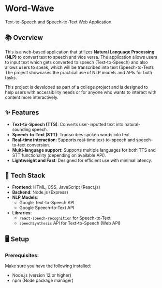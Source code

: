# Word-Wave
Text-to-Speech and Speech-to-Text Web Application

## 📚 Overview
This is a web-based application that utilizes **Natural Language Processing (NLP)** to convert text to speech and vice versa. The application allows users to input text which gets converted to speech (Text-to-Speech) and also allows users to speak, which will be transcribed into text (Speech-to-Text). The project showcases the practical use of NLP models and APIs for both tasks.

This project is developed as part of a college project and is designed to help users with accessibility needs or for anyone who wants to interact with content more interactively.

## ✨ Features
- **Text-to-Speech (TTS)**: Converts user-inputted text into natural-sounding speech.
- **Speech-to-Text (STT)**: Transcribes spoken words into text.
- **Real-time interaction**: Supports real-time text-to-speech and speech-to-text conversion.
- **Multi-language support**: Supports multiple languages for both TTS and STT functionality (depending on available API).
- **Lightweight and Fast**: Designed for efficient use with minimal latency.

## 🔧 Tech Stack
- **Frontend**: HTML, CSS, JavaScript (React.js)
- **Backend**: Node.js (Express)
- **NLP Models**: 
    - Google Text-to-Speech API
    - Google Speech-to-Text API
- **Libraries**:
    - `react-speech-recognition` for Speech-to-Text
    - `speechSynthesis` API for Text-to-Speech (Web API)

## 🖥️ Setup

### Prerequisites:
Make sure you have the following installed:
- Node.js (version 12 or higher)
- npm (Node package manager)
